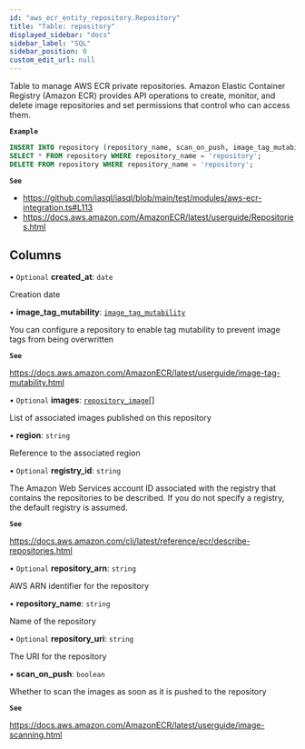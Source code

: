 ```yaml
---
id: "aws_ecr_entity_repository.Repository"
title: "Table: repository"
displayed_sidebar: "docs"
sidebar_label: "SQL"
sidebar_position: 0
custom_edit_url: null
---
```


Table to manage AWS ECR private repositories. Amazon Elastic Container Registry (Amazon ECR) provides API operations to create,
monitor, and delete image repositories and set permissions that control who can access them.

**`Example`**

```sql TheButton[Manage ECR private repositories]="Manage ECR private repositories"
INSERT INTO repository (repository_name, scan_on_push, image_tag_mutability) VALUES ('repository', false, 'MUTABLE');
SELECT * FROM repository WHERE repository_name = 'repository';
DELETE FROM repository WHERE repository_name = 'repository';
```

**`See`**

 - https://github.com/iasql/iasql/blob/main/test/modules/aws-ecr-integration.ts#L113
 - https://docs.aws.amazon.com/AmazonECR/latest/userguide/Repositories.html

## Columns

• `Optional` **created\_at**: `date`

Creation date

• **image\_tag\_mutability**: [`image_tag_mutability`](../enums/aws_ecr_entity_repository.ImageTagMutability.md)

You can configure a repository to enable tag mutability to prevent image tags from being overwritten

**`See`**

https://docs.aws.amazon.com/AmazonECR/latest/userguide/image-tag-mutability.html

• `Optional` **images**: [`repository_image`](aws_ecr_entity_repository_image.RepositoryImage.md)[]

List of associated images published on this repository

• **region**: `string`

Reference to the associated region

• `Optional` **registry\_id**: `string`

The Amazon Web Services account ID associated with the registry that contains the repositories to be
described. If you do not specify a registry, the default registry is assumed.

**`See`**

https://docs.aws.amazon.com/cli/latest/reference/ecr/describe-repositories.html

• `Optional` **repository\_arn**: `string`

AWS ARN identifier for the repository

• **repository\_name**: `string`

Name of the repository

• `Optional` **repository\_uri**: `string`

The URI for the repository

• **scan\_on\_push**: `boolean`

Whether to scan the images as soon as it is pushed to the repository

**`See`**

https://docs.aws.amazon.com/AmazonECR/latest/userguide/image-scanning.html
